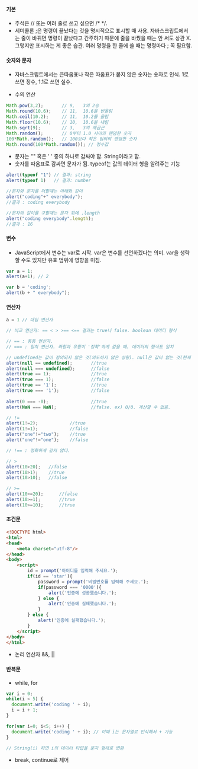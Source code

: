 #### 기본

* 주석은 // 또는 여러 줄로 쓰고 싶으면 /* */.
* 세미콜론 ;은 명령이 끝났다는 것을 명시적으로 표시할 때 사용. 자바스크립트에서는 줄이 바뀌면 명령이 끝났다고 간주하기 때문에 줄을 바꿨을 때는 안 써도 상관 X. 그렇지만 표시하는 게 좋은 습관. 여러 명령을 한 줄에 쓸 때는 명령마다 ; 꼭 필요함.



#### 숫자와 문자

* 자바스크립트에서는 큰따옴표나 작은 따옴표가 붙지 않은 숫자는 숫자로 인식. 1로 쓰면 정수, 1.1로 쓰면 실수.

* 수의 연산

```javascript
Math.pow(3,2);       // 9,   3의 2승 
Math.round(10.6);    // 11,  10.6을 반올림
Math.ceil(10.2);     // 11,  10.2를 올림
Math.floor(10.6);    // 10,  10.6을 내림
Math.sqrt(9);        // 3,   3의 제곱근
Math.random();       // 0부터 1.0 사이의 랜덤한 숫자
100*Math.random();   // 100보다 작은 임의의 랜덤한 숫자
Math.round(100*Math.random()); // 정수값
```

* 문자는 "" 혹은 ' ' 중의 하나로 감싸야 함. String이라고 함.
* 숫자를 따옴표로 감싸면 문자가 됨. typeof는 값의 데이터 형을 알려주는 기능

```javascript
alert(typeof "1") // 결과: string
alert(typeof 1)   // 결과: number

//문자와 문자를 더할떄는 아래와 같이
alert("coding"+" everybody");
//결과 : coding everybody

//문자의 길이를 구할때는 문자 뒤에 .length
alert("coding everybody".length);
//결과 : 16
```



#### 변수

* JavaScript에서 변수는 var로 시작. var은 변수를 선언하겠다는 의미. var을 생략할 수도 있지만 유효 범위에 영향을 미침.

```javascript
var a = 1;
alert(a+1); // 2

var b = 'coding';
alert(b + " everybody");
```



#### 연산자

```javascript
a = 1 // 대입 연산자

// 비교 연산자: == < > >== <== 결과는 true나 false. boolean 데이터 형식

// == : 동등 연산자.
// === : 일치 연산자. 좌항과 우항이 '정확'하게 같을 때. 데이터의 형식도 일치

// undefined는 값이 정의되지 않은 것(의도하지 않은 상황). null은 값이 없는 것(현재 값이 없다라는 것을 의도적으로 지정한 상황).
alert(null == undefined);       //true
alert(null === undefined);      //false
alert(true == 1);               //true
alert(true === 1);              //false
alert(true == '1');             //true
alert(true === '1');            //false
 
alert(0 === -0);                //true
alert(NaN === NaN);             //false. ex) 0/0. 계산할 수 없음.

// !=
alert(1!=2);            //true
alert(1!=1);            //false
alert("one"!="two");    //true
alert("one"!="one");    //false

// !== : 정확하게 같지 않다.

// >
alert(10>20);   //false
alert(10>1);    //true
alert(10>10);   //false

// >=
alert(10>=20);      //false
alert(10>=1);       //true
alert(10>=10);      //true
```



#### 조건문

```html
<!DOCTYPE html>
<html>
<head>
    <meta charset="utf-8"/>
</head>
<body>
    <script>
        id = prompt('아이디를 입력해 주세요.');
        if(id == 'star'){
            password = prompt('비밀번호를 입력해 주세요.');
            if(password === '0000'){
                alert('인증에 성공했습니다.');
            } else {
                alert('인증에 실패했습니다.');
            }
        } else {
            alert('인증에 실패했습니다.');
        }
    </script>
</body>
</html>
```

* 논리 연산자 &&, ||



#### 반복문

* while, for

```javascript
var i = 0;
while(i < 5) {
  document.write('coding ' + i);
  i = i + 1;
}

for(var i=0; i<5; i++) {
  document.write('coding ' + i); // 이때 i는 문자열로 인식해서 + 가능
}

// String(i) 하면 i의 데이터 타입을 문자 형태로 변환
```

* break, continue로 제어








